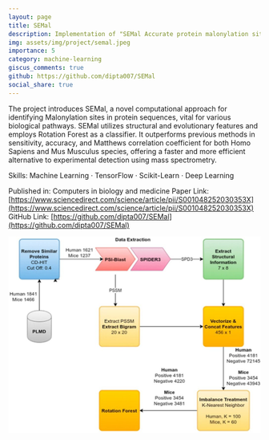 ```yaml
---
layout: page
title: SEMal
description: Implementation of "SEMal Accurate protein malonylation site predictor using structural and evolutionary information"
img: assets/img/project/semal.jpeg
importance: 5
category: machine-learning
giscus_comments: true
github: https://github.com/dipta007/SEMal
social_share: true
---
```


The project introduces SEMal, a novel computational approach for identifying Malonylation sites in protein sequences, vital for various biological pathways. SEMal utilizes structural and evolutionary features and employs Rotation Forest as a classifier. It outperforms previous methods in sensitivity, accuracy, and Matthews correlation coefficient for both Homo Sapiens and Mus Musculus species, offering a faster and more efficient alternative to experimental detection using mass spectrometry.

Skills: Machine Learning · TensorFlow · Scikit-Learn · Deep Learning

Published in: Computers in biology and medicine
Paper Link: [https://www.sciencedirect.com/science/article/pii/S001048252030353X](https://www.sciencedirect.com/science/article/pii/S001048252030353X)
GitHub Link: [https://github.com/dipta007/SEMal](https://github.com/dipta007/SEMal)

![SEMal flowchart](/assets/img/project/semal.jpeg)
